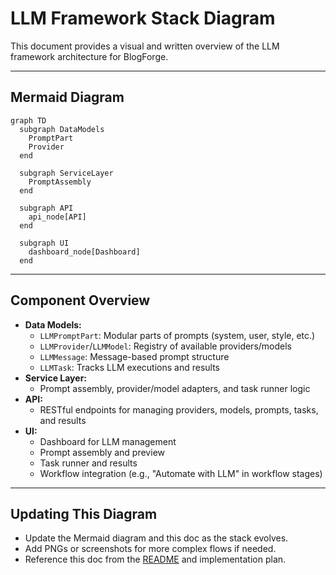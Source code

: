 # LLM Framework Stack Diagram

This document provides a visual and written overview of the LLM framework architecture for BlogForge.

---

## Mermaid Diagram

```mermaid
graph TD
  subgraph DataModels
    PromptPart
    Provider
  end

  subgraph ServiceLayer
    PromptAssembly
  end

  subgraph API
    api_node[API]
  end

  subgraph UI
    dashboard_node[Dashboard]
  end
```

---

## Component Overview

- **Data Models:**
  - `LLMPromptPart`: Modular parts of prompts (system, user, style, etc.)
  - `LLMProvider`/`LLMModel`: Registry of available providers/models
  - `LLMMessage`: Message-based prompt structure
  - `LLMTask`: Tracks LLM executions and results
- **Service Layer:**
  - Prompt assembly, provider/model adapters, and task runner logic
- **API:**
  - RESTful endpoints for managing providers, models, prompts, tasks, and results
- **UI:**
  - Dashboard for LLM management
  - Prompt assembly and preview
  - Task runner and results
  - Workflow integration (e.g., "Automate with LLM" in workflow stages)

---

## Updating This Diagram
- Update the Mermaid diagram and this doc as the stack evolves.
- Add PNGs or screenshots for more complex flows if needed.
- Reference this doc from the [README](./README.md) and implementation plan. 